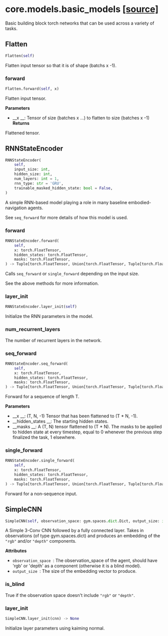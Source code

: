 # core.models.basic_models [[source]](https://github.com/allenai/embodied-rl/tree/master/core/models/basic_models.py)
Basic building block torch networks that can be used across a variety of
tasks.
## Flatten
```python
Flatten(self)
```
Flatten input tensor so that it is of shape (batchs x -1).
### forward
```python
Flatten.forward(self, x)
```
Flatten input tensor.

__Parameters__

- __x __: Tensor of size (batches x ...) to flatten to size (batches x -1)
__Returns__

Flattened tensor.

## RNNStateEncoder
```python
RNNStateEncoder(
    self,
    input_size: int,
    hidden_size: int,
    num_layers: int = 1,
    rnn_type: str = 'GRU',
    trainable_masked_hidden_state: bool = False,
)
```
A simple RNN-based model playing a role in many baseline embodied-
navigation agents.

See `seq_forward` for more details of how this model is used.

### forward
```python
RNNStateEncoder.forward(
    self,
    x: torch.FloatTensor,
    hidden_states: torch.FloatTensor,
    masks: torch.FloatTensor,
) -> Tuple[torch.FloatTensor, Union[torch.FloatTensor, Tuple[torch.FloatTensor, ...]]]
```
Calls `seq_forward` or `single_forward` depending on the input size.

See the above methods for more information.

### layer_init
```python
RNNStateEncoder.layer_init(self)
```
Initialize the RNN parameters in the model.
### num_recurrent_layers
The number of recurrent layers in the network.
### seq_forward
```python
RNNStateEncoder.seq_forward(
    self,
    x: torch.FloatTensor,
    hidden_states: torch.FloatTensor,
    masks: torch.FloatTensor,
) -> Tuple[torch.FloatTensor, Union[torch.FloatTensor, Tuple[torch.FloatTensor, ...]]]
```
Forward for a sequence of length T.

__Parameters__


- __x __: (T, N, -1) Tensor that has been flattened to (T * N, -1).
- __hidden_states __: The starting hidden states.
- __masks __: A (T, N) tensor flattened to (T * N).
    The masks to be applied to hidden state at every timestep, equal to 0 whenever the previous step finalized
    the task, 1 elsewhere.

### single_forward
```python
RNNStateEncoder.single_forward(
    self,
    x: torch.FloatTensor,
    hidden_states: torch.FloatTensor,
    masks: torch.FloatTensor,
) -> Tuple[torch.FloatTensor, Union[torch.FloatTensor, Tuple[torch.FloatTensor, ...]]]
```
Forward for a non-sequence input.
## SimpleCNN
```python
SimpleCNN(self, observation_space: gym.spaces.dict.Dict, output_size: int)
```
A Simple 3-Conv CNN followed by a fully connected layer. Takes in
observations (of type gym.spaces.dict) and produces an embedding of the
`"rgb"` and/or `"depth"` components.

__Attributes__


- `observation_space `: The observation_space of the agent, should have 'rgb' or 'depth' as
    a component (otherwise it is a blind model).
- `output_size `: The size of the embedding vector to produce.

### is_blind
True if the observation space doesn't include `"rgb"` or
`"depth"`.
### layer_init
```python
SimpleCNN.layer_init(cnn) -> None
```
Initialize layer parameters using kaiming normal.
